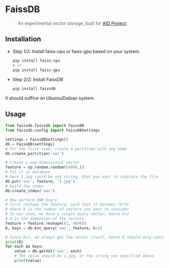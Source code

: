 # FaissDB

> An experimental vector storage, built for [AID Project](aid.autoai.org/).


## Installation

* Step 1/2: Install faiss-cpu or faiss-gpu based on your system.

  ```sh
  pip install faiss-cpu
  # or
  pip install faiss-gpu
  ```
* Step 2/2: Install FaissDB
  ```
  pip install faissdb
  ```

It should suffice on Ubuntu/Debian system. 

## Usage


```python
from faissdb.faissdb import FaissDB
from faissdb.config import FaissDBSettings

settings = FaissDBSettings()
db = FaissDB(settings)
# For the first time, create a partition with any name
db.create_partition('voc')

# Create a one-dimensional vector
feature = np.random.random((4096,))
# Put it in database
# here 1.jpg could be any string, that you want to indicate the file
db.put('voc', feature, '1.jpg')
# build the index
db.create_index('voc')

# Now perform KNN Query
# First reshape the feature, such that it becomes (k*d)
# where k is the number of vectors you want to consider
# In our case, we have a single query vector, hence k=1
# d is the dimension of the vectors.
feature = feature.reshape((1, 4096))
D, keys = db.knn_query('voc', feature, k=1)

# Since k=1, we always get the vector itself, hence D should only contains 0.
print(D)
for each in keys:
    value = db.getVal('voc', each)
    # The value should be 1.jpg, or the string you specified above.
    print(value)
```